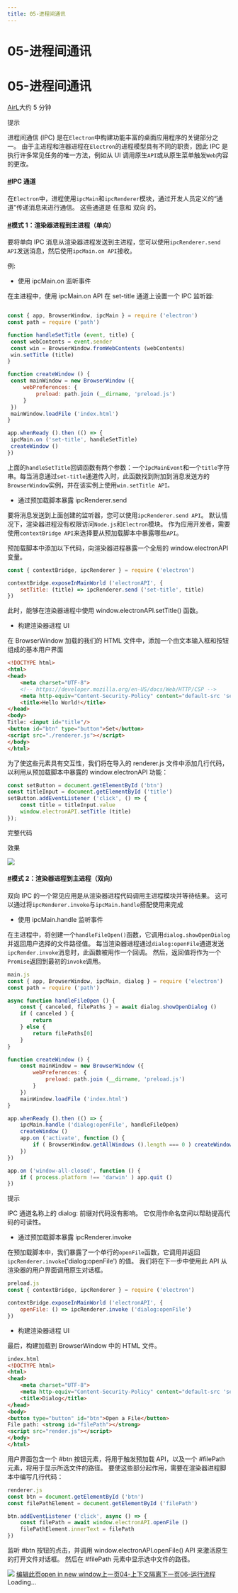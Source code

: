 ```yaml
---
title: 05-进程间通讯
---
```


# 05-进程间通讯

# 05-进程间通讯
[AirL](https://mrhope.site)大约 5 分钟

提示

进程间通信 (IPC) 是在`Electron`中构建功能丰富的桌面应用程序的关键部分之一。 由于主进程和渲器进程在`Electron`的进程模型具有不同的职责，因此 IPC 是执行许多常见任务的唯一方法，例如从 UI 调用原生`API`或从原生菜单触发`Web`内容的更改。
#### [#](#ipc-通道)IPC 通道

> 

在`Electron`中，进程使用`ipcMain`和`ipcRenderer`模块，通过开发人员定义的“通道”传递消息来进行通信。 这些通道是 任意和 双向 的。
#### [#](#模式-1-渲染器进程到主进程-单向)模式 1：渲染器进程到主进程（单向）

> 

要将单向 IPC 消息从渲染器进程发送到主进程，您可以使用`ipcRenderer.send API`发送消息，然后使用`ipcMain.on API`接收。

例:
- 使用 ipcMain.on 监听事件

> 

在主进程中，使用 ipcMain.on API 在 set-title 通道上设置一个 IPC 监听器:
```javascript

const { app, BrowserWindow, ipcMain } = require ('electron')
const path = require ('path')

function handleSetTitle (event, title) {
 const webContents = event.sender
 const win = BrowserWindow.fromWebContents (webContents)
 win.setTitle (title)
}

function createWindow () {
 const mainWindow = new BrowserWindow ({
     webPreferences: {
         preload: path.join (__dirname, 'preload.js')
     }
 })
 mainWindow.loadFile ('index.html')
}

app.whenReady ().then (() => {
 ipcMain.on ('set-title', handleSetTitle)
 createWindow ()
})
```

> 

上面的`handleSetTitle`回调函数有两个参数：一个`IpcMainEvent`和一个`title`字符串。每当消息通过`set-title`通道传入时，此函数找到附加到消息发送方的`BrowserWindow`实例，并在该实例上使用`win.setTitle API。`
- 通过预加载脚本暴露 ipcRenderer.send

> 

要将消息发送到上面创建的监听器，您可以使用`ipcRenderer.send API`。 默认情况下，渲染器进程没有权限访问`Node.js`和`Electron`模块。 作为应用开发者，需要使用`contextBridge API`来选择要从预加载脚本中暴露哪些`API`。
> 

预加载脚本中添加以下代码，向渲染器进程暴露一个全局的 window.electronAPI 变量。
```javascript
const { contextBridge, ipcRenderer } = require ('electron')

contextBridge.exposeInMainWorld ('electronAPI', {
    setTitle: (title) => ipcRenderer.send ('set-title', title)
})
```

> 

此时，能够在渲染器进程中使用 window.electronAPI.setTitle() 函数。
- 构建渲染器进程 UI

> 

在 BrowserWindow 加载的我们的 HTML 文件中，添加一个由文本输入框和按钮组成的基本用户界面
```html
<!DOCTYPE html>
<html>
<head>
	<meta charset="UTF-8">
	<!-- https://developer.mozilla.org/en-US/docs/Web/HTTP/CSP -->
	<meta http-equiv="Content-Security-Policy" content="default-src 'self'; script-src 'self'">
	<title>Hello World!</title>
</head>
<body>
Title: <input id="title"/>
<button id="btn" type="button">Set</button>
<script src="./renderer.js"></script>
</body>
</html>
```

> 

为了使这些元素具有交互性，我们将在导入的 renderer.js 文件中添加几行代码，以利用从预加载脚本中暴露的 window.electronAPI 功能：
```javascript
const setButton = document.getElementById ('btn')
const titleInput = document.getElementById ('title')
setButton.addEventListener ('click', () => {
    const title = titleInput.value
    window.electronAPI.setTitle (title)
});
```

> 

完整代码
> 

效果

![](/assets/10.1cab2de8.jpg)

#### [#](#模式-2-渲染器进程到主进程-双向)模式 2：渲染器进程到主进程（双向）

> 

双向 IPC 的一个常见应用是从渲染器进程代码调用主进程模块并等待结果。 这可以通过将`ipcRenderer.invoke`与`ipcMain.handle`搭配使用来完成
- 使用 ipcMain.handle 监听事件

> 

在主进程中，将创建一个`handleFileOpen()`函数，它调用`dialog.showOpenDialog`并返回用户选择的文件路径值。 每当渲染器进程通过`dialog:openFile`通道发送`ipcRender.invoke`消息时，此函数被用作一个回调。 然后，返回值将作为一个`Promise`返回到最初的`invoke`调用。
```javascript
main.js
const { app, BrowserWindow, ipcMain, dialog } = require ('electron')
const path = require ('path')

async function handleFileOpen () {
    const { canceled, filePaths } = await dialog.showOpenDialog ()
    if ( canceled ) {
        return
    } else {
        return filePaths[0]
    }
}

function createWindow () {
    const mainWindow = new BrowserWindow ({
        webPreferences: {
            preload: path.join (__dirname, 'preload.js')
        }
    })
    mainWindow.loadFile ('index.html')
}

app.whenReady ().then (() => {
    ipcMain.handle ('dialog:openFile', handleFileOpen)
    createWindow ()
    app.on ('activate', function () {
        if ( BrowserWindow.getAllWindows ().length === 0 ) createWindow ()
    })
})

app.on ('window-all-closed', function () {
    if ( process.platform !== 'darwin' ) app.quit ()
})

```

提示

IPC 通道名称上的 dialog: 前缀对代码没有影响。 它仅用作命名空间以帮助提高代码的可读性。
- 通过预加载脚本暴露 ipcRenderer.invoke

> 

在预加载脚本中，我们暴露了一个单行的`openFile`函数，它调用并返回`ipcRenderer.invoke`('dialog:openFile') 的值。 我们将在下一步中使用此 API 从渲染器的用户界面调用原生对话框。
```javascript
preload.js
const { contextBridge, ipcRenderer } = require ('electron')

contextBridge.exposeInMainWorld ('electronAPI', {
    openFile: () => ipcRenderer.invoke ('dialog:openFile')
})
```

- 构建渲染器进程 UI

> 

最后，构建加载到 BrowserWindow 中的 HTML 文件。
```html
index.html
<!DOCTYPE html>
<html>
<head>
	<meta charset="UTF-8">
	<meta http-equiv="Content-Security-Policy" content="default-src 'self'; script-src 'self'">
	<title>Dialog</title>
</head>
<body>
<button type="button" id="btn">Open a File</button>
File path: <strong id="filePath"></strong>
<script src="render.js"></script>
</body>
</html>
```

> 

用户界面包含一个 #btn 按钮元素，将用于触发预加载 API，以及一个 #filePath 元素，将用于显示所选文件的路径。 要使这些部分起作用，需要在渲染器进程脚本中编写几行代码：
```javascript
renderer.js
const btn = document.getElementById ('btn')
const filePathElement = document.getElementById ('filePath')

btn.addEventListener ('click', async () => {
    const filePath = await window.electronAPI.openFile ()
    filePathElement.innerText = filePath
})

```

> 

监听 #btn 按钮的点击，并调用 window.electronAPI.openFile() API 来激活原生的打开文件对话框。 然后在 #filePath 元素中显示选中文件的路径。

![](/assets/11.e860bf5b.jpg)
[编辑此页open in new window](https://github.com/vuepress-theme-hope/vuepress-theme-hope/edit/main/demo/src/AirL-My-blog/Electron/05-进程间通讯.md)[上一页04-上下文隔离](/AirL-My-blog/Electron/04-%E4%B8%8A%E4%B8%8B%E6%96%87%E9%9A%94%E7%A6%BB.html)[下一页06-运行流程](/AirL-My-blog/Electron/06-%E8%BF%90%E8%A1%8C%E6%B5%81%E7%A8%8B.html)Loading...